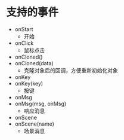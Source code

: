 # 支持的事件

- onStart
  - 开始
- onClick
  - 鼠标点击
- onCloned()
- onCloned(data)
  - 克隆对象后的回调，方便重新初始化对象
- onKey
- onKey(key)
  - 按键
- onMsg
- onMsg(msg, onMsg)
  - 响应消息
- onScene
- onScene(name)
  - 场景消息
